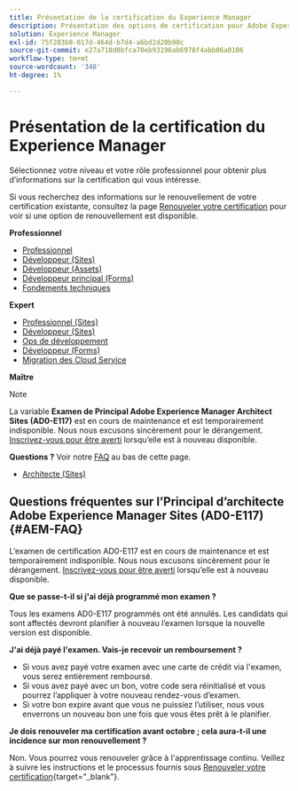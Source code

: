 ```yaml
---
title: Présentation de la certification du Experience Manager
description: Présentation des options de certification pour Adobe Experience Manager
solution: Experience Manager
exl-id: 75f283b8-017d-464d-b7d4-a6bd2d20b90c
source-git-commit: e27a718d0bfca70eb93196ab6978f4abb06a0106
workflow-type: tm+mt
source-wordcount: '348'
ht-degree: 1%

---
```


# Présentation de la certification du Experience Manager

Sélectionnez votre niveau et votre rôle professionnel pour obtenir plus d’informations sur la certification qui vous intéresse.

Si vous recherchez des informations sur le renouvellement de votre certification existante, consultez la page [Renouveler votre certification](/help/certifications/renew.md) pour voir si une option de renouvellement est disponible.

**Professionnel**

* [Professionnel](/help/certifications/aem/aem-p-business.md) <!--AD0-E126-->
* [Développeur (Sites)](/help/certifications/aem/aem-sites-p-developer.md) <!--AD0-E123-->
* [Développeur (Assets)](/help/certifications/aem/aem-assets-p-developer.md) <!--AD0-E129-->
* [Développeur principal (Forms)](/help/certifications/aem/aem-forms-p-bedeveloper.md) <!--AD0-E127-->
* [Fondements techniques](/help/certifications/aem/aem-p-foundations.md) <!--AD0-E132-->

**Expert**

* [Professionnel (Sites)](/help/certifications/aem/aem-sites-e-business.md) <!--AD0-E121-->
* [Développeur (Sites)](/help/certifications/aem/aem-sites-e-developer.md) <!--AD0-E134-->
* [Ops de développement](/help/certifications/aem/aem-devops-e-engineer.md) <!--AD0-E124-->
* [Développeur (Forms)](/help/certifications/aem/aem-forms-e-developer.md) <!--AD0-E125-->
* [Migration des Cloud Service](/help/certifications/aem/aem-cs-e-migration.md) <!--AD0-E136-->

**Maître**

>[!NOTE]
>
>La variable **Examen de Principal Adobe Experience Manager Architect Sites (AD0-E117)** est en cours de maintenance et est temporairement indisponible. Nous nous excusons sincèrement pour le dérangement. [Inscrivez-vous pour être averti](https://forms.office.com/Pages/ResponsePage.aspx?id=Wht7-jR7h0OUrtLBeN7O4R3Iwdbolq9LpEOJ07Ii-i9URDdWMjUzODdITVoxQTNPVTZOSUNKUDhFQS4u) lorsqu’elle est à nouveau disponible.
>
>**Questions ?** Voir notre [FAQ](#AEM-FAQ) au bas de cette page.

* [Architecte (Sites)](/help/certifications/aem/aem-sites-m-architect.md) <!--AD0-E117-->



## Questions fréquentes sur l’Principal d’architecte Adobe Experience Manager Sites (AD0-E117) {#AEM-FAQ}

L’examen de certification AD0-E117 est en cours de maintenance et est temporairement indisponible. Nous nous excusons sincèrement pour le dérangement. [Inscrivez-vous pour être averti](https://forms.office.com/Pages/ResponsePage.aspx?id=Wht7-jR7h0OUrtLBeN7O4R3Iwdbolq9LpEOJ07Ii-i9URDdWMjUzODdITVoxQTNPVTZOSUNKUDhFQS4u) lorsqu’elle est à nouveau disponible.

**Que se passe-t-il si j&#39;ai déjà programmé mon examen ?**

Tous les examens AD0-E117 programmés ont été annulés. Les candidats qui sont affectés devront planifier à nouveau l’examen lorsque la nouvelle version est disponible.

**J&#39;ai déjà payé l&#39;examen. Vais-je recevoir un remboursement ?**

* Si vous avez payé votre examen avec une carte de crédit via l&#39;examen, vous serez entièrement remboursé.  
* Si vous avez payé avec un bon, votre code sera réinitialisé et vous pourrez l’appliquer à votre nouveau rendez-vous d’examen.  
* Si votre bon expire avant que vous ne puissiez l’utiliser, nous vous enverrons un nouveau bon une fois que vous êtes prêt à le planifier.

**Je dois renouveler ma certification avant octobre ; cela aura-t-il une incidence sur mon renouvellement ?**

Non. Vous pourrez vous renouveler grâce à l&#39;apprentissage continu. Veillez à suivre les instructions et le processus fournis sous [Renouveler votre certification](https://experienceleague.adobe.com/docs/certification/program/renew.html){target="_blank"}.

